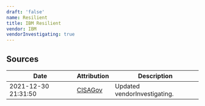 ```yaml
---
draft: 'false'
name: Resilient
title: IBM Resilient
vendor: IBM
vendorInvestigating: true
---
```





## Sources
| Date | Attribution | Description |
| --- | --- | --- |
| 2021-12-30 21:31:50 | [CISAGov](https://raw.githubusercontent.com/cisagov/log4j-affected-db/develop/README.md) | Updated vendorInvestigating.  |
